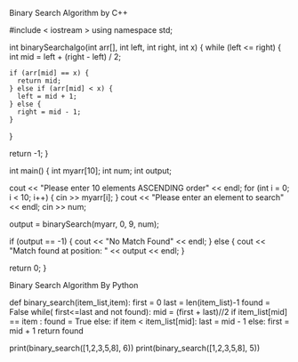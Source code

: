 Binary Search Algorithm by C++

#include < iostream >
  using namespace std;

int binarySearchalgo(int arr[], int left, int right, int x) {
  while (left <= right) {
    int mid = left + (right - left) / 2;

    if (arr[mid] == x) {
      return mid;
    } else if (arr[mid] < x) {
      left = mid + 1;
    } else {
      right = mid - 1;
    }
  }

  return -1;
}

int main() {
  int myarr[10];
  int num;
  int output;

  cout << "Please enter 10 elements ASCENDING order" << endl;
  for (int i = 0; i < 10; i++) {
    cin >> myarr[i];
  }
  cout << "Please enter an element to search" << endl;
  cin >> num;

  output = binarySearch(myarr, 0, 9, num);

  if (output == -1) {
    cout << "No Match Found" << endl;
  } else {
    cout << "Match found at position: " << output << endl;
  }

  return 0;
}

Binary Search Algorithm By Python

def binary_search(item_list,item):
	first = 0
	last = len(item_list)-1
	found = False
	while( first<=last and not found):
		mid = (first + last)//2
		if item_list[mid] == item :
			found = True
		else:
			if item < item_list[mid]:
				last = mid - 1
			else:
				first = mid + 1	
	return found
	
print(binary_search([1,2,3,5,8], 6))
print(binary_search([1,2,3,5,8], 5))




